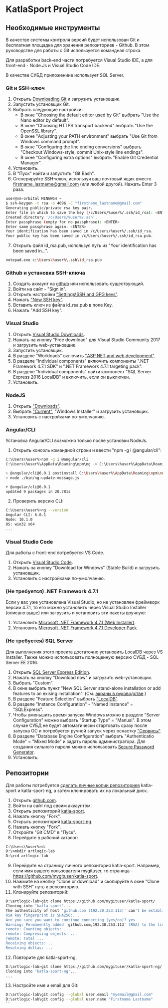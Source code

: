 # KatlaSport Project

## Необходимые инструменты

В качестве системы контроля версий будет использован Git и бесплатная площадка для хранения репозиториев - Github. В этом руководстве для работы с Git используется командная строка.

Для разработки back-end части потребуется Visual Studio IDE, а для front-end - Node.Js и Visual Studio Code IDE.

В качестве СУБД приложениие использует SQL Server.

### Git и SSH-ключ

1. Открыть [Downloading Git](https://git-scm.com/download/win) и загрузить установщик.
2. Запустить установщик Git.
3. Выбрать следующие настройки:
    * В окне "Choosing the default editor used by Git" выбрать "Use the Nano editor by default".
    * В окне "Choosing HTTPS transport backend" выбрать "Use the OpenSSL library".
	* В окне "Adjusting your PATH environment" выбрать "Use Git from Windows command prompt".
	* В окне "Configuring the line ending conversions" выбрать "Checkout Windows-style, commit Unix-style line endings".
	* В окне "Configuring extra options" выбрать "Enable Git Credential Manager".
4. Установить.
5. В "Пуск" найти и запустить "Git Bash".
6. Сгенерируйте SSH-ключ, используя ваш почтовый ящик вместо firstname_lastname@gmail.com (или любой другой). Нажать Enter 3 раза.
```sh
user@vm-orbital MINGW64 ~
$ ssh-keygen -t rsa -b 4096 -C "firstname_lastname@gmail.com"
Generating public/private rsa key pair.
Enter file in which to save the key (/c/Users/%user%/.ssh/id_rsa): <ENTER>
Created directory '/c/Users/%user%/.ssh'.
Enter passphrase (empty for no passphrase): <ENTER>
Enter same passphrase again: <ENTER>
Your identification has been saved in /c/Users/%user%/.ssh/id_rsa.
Your public key has been saved in /c/Users/%user%/.ssh/id_rsa.pub.
```
7. Открыть файл id_rsa.pub, используя путь из "Your identification has been saved in...".
```sh
notepad.exe c:\Users\%user%\.ssh\id_rsa.pub
```

### Github и установка SSH-ключа

1. Создать аккаунт на [github](https://github.com) или использовать существующий.
2. Войти на сайт - "Sign in".
3. Открыть настройки ["Settings\SSH and GPG keys"](https://github.com/settings/keys).
4. Нажать ["New SSH key"](https://github.com/settings/ssh/new).
5. Вставить ключ из файла id_rsa.pub в поле Key.
6. Нажать "Add SSH key".

### Visual Studio

1. Открыть [Visual Studio Downloads](https://www.visualstudio.com/downloads/).
2. Нажать на кнопку "Free download" для Visual Studio Community 2017 и загрузить web-установщик.
3. Запустить установщик.
4. В разделе "Workloads" включить ["ASP.NET and web development"](https://www.visualstudio.com/vs/support/selecting-workloads-visual-studio-2017/).
5. В разделе "Individual components" включить компоненты ".NET Framework 4.7.1 SDK" и ".NET Framework 4.7.1 targeting pack".
6. В разделе "Individual components" найти компонент "SQL Server Express 2016 LocalDB" и включить, если он выключен.
7. Установить.

### NodeJS

1. Открыть ["Downloads"](https://nodejs.org/en/download/).
2. Выбрать ["Current"](https://nodejs.org/en/download/current), "Windows Installer" и загрузить установщик.
3. Установить с настройками по-умолчанию.

### Angular/CLI

Установка Angular/CLI возможно только после установки NodeJs.

1. Открыть консоль командной строки и ввести "npm -g i @angular/cli":

```sh
C:\Users\%user%>npm -g i @angular/cli
C:\Users\%user%\AppData\Roaming\npm\ng -> C:\Users\%user%\AppData\Roaming\npm\node_modules\@angular\cli\bin\ng

> @angular/cli@6.0.1 postinstall C:\Users\%user%\AppData\Roaming\npm\node_modules\@angular\cli
> node ./bin/ng-update-message.js

+ @angular/cli@6.0.1
updated 9 packages in 20.781s
```
2. Проверить версию CLI:

```sh
C:\Users\%user%>ng --version
Angular CLI: 6.0.1
Node: 10.1.0
OS: win32 x64
...
```

### Visual Studio Code

Для работы с front-end потребуется VS Code.

1. Открыть [Visual Studio Code](https://code.visualstudio.com/).
2. Нажать на кнопку "Download for Windows" (Stable Build) и загрузить установщик.
3. Установить с настройками по-умолчанию.

### (Не требуется) .NET Framework 4.7.1

Если у вас уже установлена Visual Studio, но не установлен фреймворк версии 4.7.1, то его можно установить через Visual Studio Installer (описано выше) или загрузить и установить эти пакеты вручную:

1. Установить [Microsoft .NET Framework 4.7.1 (Web Installer)](https://www.microsoft.com/en-us/download/details.aspx?id=56115).
2. Установить [Microsoft .NET Framework 4.7.1 Developer Pack](https://www.microsoft.com/en-us/download/details.aspx?id=56119)

### (Не требуется) SQL Server

Для выполнения этого проекта достаточно установить LocalDB через VS Installer. Также можно использовать полноценную версию СУБД - SQL Server EE 2016.

1. Открыть [SQL Server Express Edition](https://www.microsoft.com/en-us/sql-server/sql-server-editions-express).
2. Нажать на кнопку "Download now" и загрузить web-установщик.
3. Выбрать "Custom".
4. В окне выбрать пункт "New SQL Server stand-alone installation or add features to an exising installation". (См. [экраны в руководстве](http://help.dugeo.com/m/Insight4-0/l/438911-downloading-and-installing-sql-server).)
5. В разделе "Feature Selection" выбрать ["LocalDB"](https://docs.microsoft.com/en-us/sql/database-engine/configure-windows/sql-server-2016-express-localdb?view=sql-server-2017).
6. В разделе "Instance Configuration" - "Named Instance" = "SQLExpress".
7. Чтобы уменьшить время запуска Windows можно в разделе "Server Configuration" можно выбрать "Startup Type" = "Manual". В этом случае СУБД не будет автоматически стартовать сразу после запуска ОС и потребуется ручной запуск через оснастку ["Сервисы"](https://www.dmosk.ru/miniinstruktions.php?mini=services-windows).
8. В разделе "Database Engine Configuration" выбрать "Authenticatio Mode" = "Mixed Mode" и задать пароль администратора. Для создания сильного пароля можно использовать [Secure Password Generator](https://passwordsgenerator.net).
9. Установить.

## Репозитории

Для работы потребуется [сделать личные копии репозиториев](https://help.github.com/articles/fork-a-repo/) katla-sport и katla-sport-ng, а затем клонировать их на локальный диск.

1. Открыть [github.com](https://github.com/).
2. Войти на сайт под своим аккаунтом.
3. Открыть репозиторий [katla-sport](https://github.com/artlogic-lab/katla-sport).
4. Нажать кнопку "Fork".
5. Открыть репозиторий [katla-sport-ng](https://github.com/artlogic-lab/katla-sport-ng).
6. Нажать кнопку "Fork".
7. Откройте "Git CMD" в "Пуск".
8. Перейдите в рабочий каталог:

```sh
C:\Users\%user%>d:
D:\>mkdir artlogic-lab
D:\>cd artlogic-lab
```

9. Перейдите на страницу личного репозитория katla-sport. Например, если имя вашего пользователя mygituser, то страница - https://github.com/mygituser/katla-sport.
10. Нажмите на кнопку "Clone or download" и скопируйте в окне "Clone with SSH" путь к репозиторию.
11. Клонируйте репозиторий:

```sh
D:\artlogic-lab>git clone https://github.com/mygituser/katla-sport/
Cloning into 'katla-sport'...
The authenticity of host 'github.com (192.30.253.113)' can't be established.
RSA key fingerprint is SHA256:...
Are you sure you want to continue connecting (yes/no)? yes
Warning: Permanently added 'github.com,192.30.253.113' (RSA) to the list of known hosts.
remote: Counting objects: ...
remote: Compressing objects: ...
remote: Total ...
Receiving objects: ..
Resolving deltas: ...
```

12. Повторите для katla-sport-ng.

```sh
D:\artlogic-lab>git clone https://github.com/mygituser/katla-sport-ng/
Cloning into 'katla-sport-ng'...
...
```

13. Настройте имя и email для Git:

```sh
D:\artlogic-lab\git config --global user.email "myemail@gmail.com"
D:\artlogic-lab\git config --global user.name "Firstname Lastname"
``